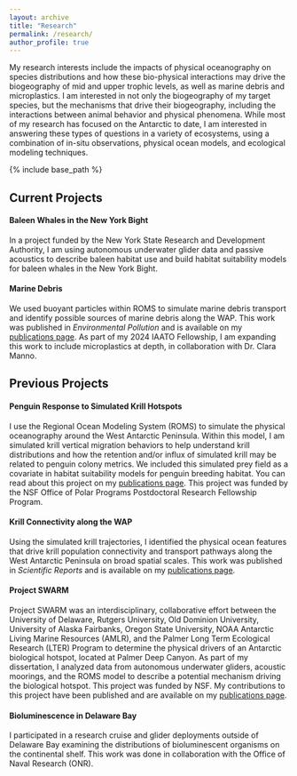 ```yaml
---
layout: archive
title: "Research"
permalink: /research/
author_profile: true
---
```

My research interests include the impacts of physical oceanography on species distributions and how these bio-physical interactions may drive the biogeography of mid and upper trophic levels, as well as marine debris and microplastics. I am interested in not only the biogeography of my target species, but the mechanisms that drive their biogeography, including the interactions between animal behavior and physical phenomena. While most of my research has focused on the Antarctic to date, I am interested in answering these types of questions in a variety of ecosystems, using a combination of in-situ observations, physical ocean models, and ecological modeling techniques.

{% include base_path %}

## Current Projects 

#### Baleen Whales in the New York Bight
In a project funded by the New York State Research and Development Authority, I am using autonomous underwater glider data and passive acoustics to describe baleen habitat use and build habitat suitability models for baleen whales in the New York Bight. 

#### Marine Debris
We used buoyant particles within ROMS to simulate marine debris transport and identify possible sources of marine debris along the WAP. This work was published in _Environmental Pollution_ and is available on my [publications page](https://klgallagher.github.io/publications/). As part of my 2024 IAATO Fellowship, I am expanding this work to include microplastics at depth, in collaboration with Dr. Clara Manno. 

## Previous Projects

#### Penguin Response to Simulated Krill Hotspots
I use the Regional Ocean Modeling System (ROMS) to simulate the physical oceanography around the West Antarctic Peninsula. Within this model, I am simulated krill vertical migration behaviors to help understand krill distributions and how the retention and/or influx of simulated krill may be related to penguin colony metrics. We included this simulated prey field as a covariate in habitat suitability models for penguin breeding habitat. You can read about this project on my [publications page](https://klgallagher.github.io/publications/). This project was funded by the NSF Office of Polar Programs Postdoctoral Research Fellowship Program. 

#### Krill Connectivity along the WAP
Using the simulated krill trajectories, I identified the physical ocean features that drive krill population connectivity and transport pathways along the West Antarctic Peninsula on broad spatial scales. This work was published in _Scientific Reports_ and is available on my [publications page](https://klgallagher.github.io/publications/).

#### Project SWARM 
Project SWARM was an interdisciplinary, collaborative effort between the University of Delaware, Rutgers University, Old Dominion University, University of Alaska Fairbanks, Oregon State University, NOAA Antarctic Living Marine Resources (AMLR), and the Palmer Long Term Ecological Research (LTER) Program to determine the physical drivers of an Antarctic biological hotspot, located at Palmer Deep Canyon. As part of my dissertation, I analyzed data from autonomous underwater gliders, acoustic moorings, and the ROMS model to describe a potential mechanism driving the biological hotspot. This project was funded by NSF. My contributions to this project have been published and are available on my [publications page](https://klgallagher.github.io/publications/).

#### Bioluminescence in Delaware Bay
I participated in a research cruise and glider deployments outside of Delaware Bay examining the distributions of bioluminescent organisms on the continental shelf. This work was done in collaboration with the Office of Naval Research (ONR). 
